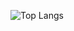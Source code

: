 ![Top Langs](https://github-readme-stats.vercel.app/api/top-langs/?username=03milosevicN&layout=compact&theme=tokyonight)


